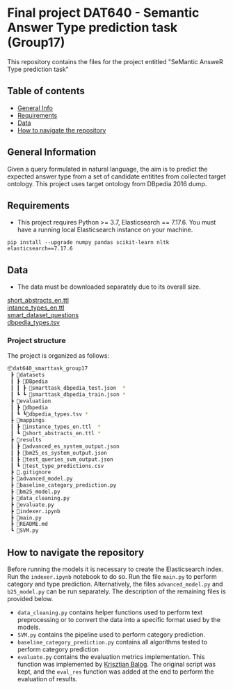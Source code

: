 # Final project DAT640 - Semantic Answer Type prediction task (Group17)

This repository contains the files for the project entitled "SeMantic AnsweR Type prediction task"

## Table of contents


* [General Info](#general-information)
* [Requirements](#requiements)
* [Data](#data)
* [How to navigate the repository](#how-to-navigate-the-repository)


## General Information

Given a query formulated in natural language, the aim is to predict the expected answer type from a set of candidate entitites from collected target ontology. 
This project uses target ontology from DBpedia 2016 dump.


## Requirements

- This project requires Python >= 3.7, Elasticsearch == 7.17.6. You must have a running local Elasticsearch instance on your machine.

```
pip install --upgrade numpy pandas scikit-learn nltk elasticsearch==7.17.6
```

## Data 

- The data must be downloaded separately due to its overall size.

[short_abstracts_en.ttl](http://downloads.dbpedia.org/2016-10/core/short_abstracts_en.ttl.bz2)</br>
[intance_types_en.ttl](http://downloads.dbpedia.org/2016-10/core/instance_types_en.ttl.bz2)</br>
[smart_dataset_questions](https://github.com/smart-task/smart-dataset/tree/master/datasets/DBpedia)</br>
[dbpedia_types.tsv](https://github.com/smart-task/smart-dataset/tree/master/evaluation/dbpedia)</br>

### Project structure

The project is organized as follows:

``` sh
📦dat640_smarttask_group17
 ┣ 📂datasets
 ┃ ┣ 📂DBpedia
 ┃ ┃ ┣ 📜smarttask_dbpedia_test.json  *
 ┃ ┗ ┗ 📜smarttask_dbpedia_train.json *
 ┣ 📂evaluation
 ┃ ┣ 📂dbpedia
 ┃ ┗ ┗📜dbpedia_types.tsv *
 ┣ 📂mappings
 ┃ ┣ 📜instance_types_en.ttl  *
 ┃ ┗ 📜short_abstracts_en.ttl *
 ┣ 📂results
 ┃ ┣ 📜advanced_es_system_output.json
 ┃ ┣ 📜bm25_es_system_output.json
 ┃ ┣ 📜test_queries_svm_output.json
 ┃ ┗ 📜test_type_predictions.csv
 ┣ 📜.gitignore
 ┣ 📜advanced_model.py
 ┣ 📜baseline_category_prediction.py
 ┣ 📜bm25_model.py
 ┣ 📜data_cleaning.py 
 ┣ 📜evaluate.py
 ┣ 📜indexer.ipynb
 ┣ 📜main.py
 ┣ 📜README.md
 ┗ 📜SVM.py

```

## How to navigate the repository

Before running the models it is necessary to create the Elasticsearch index. Run the `indexer.ipynb` notebook to do so. 
Run the file `main.py` to perform category and type prediction. Alternatively, the files `advanced_model.py` and `b25_model.py` can be run separately.
The description of the remaining files is provided below.

-  `data_cleaning.py` contains helper functions used to perform text preprocessing or to convert the data into a specific format used by the models.
-  `SVM.py` contains the pipeline used to perform category prediction.
-  `baseline_category_prediction.py` contains all algorithms tested to perform category prediction
-  `evaluate.py` contains the evaluation metrics implementation. This function was implemented by [Krisztian Balog](https://github.com/smart-task/smart-dataset/blob/master/evaluation/dbpedia/evaluate.py). The original script was kept, and the `eval_res` function was added at the end to perform the evaluation of results.

